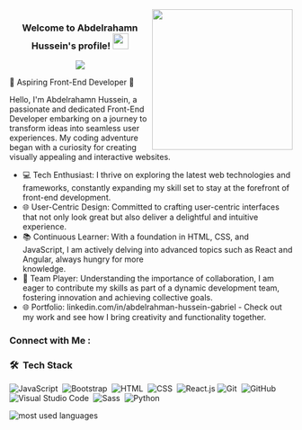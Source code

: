 
<img width="250" align="right" src="https://c.tenor.com/_DOBjnGspYAAAAAM/code-coding.gif">

<h3 align="center">
  Welcome to Abdelrahamn Hussein's profile!
  <img src="https://media.giphy.com/media/hvRJCLFzcasrR4ia7z/giphy.gif" width="28">
</h3>

<!-- Typing SVG by DenverCoder1 - https://github.com/DenverCoder1/readme-typing-svg -->
<p align="center">
  <a href="https://github.com/DenverCoder1/readme-typing-svg"><img src="https://readme-typing-svg.herokuapp.com/?lines=Front-end%20developer;Always%20learning%20new%20things&font=Fira%20Code&center=true&width=440&height=45&color=f75c7e&vCenter=true&size=22"></a>
</p> 

  🚀 Aspiring Front-End Developer 🚀

Hello, I'm Abdelrahamn Hussein, a passionate and dedicated Front-End Developer embarking on a journey to transform ideas into seamless user experiences. My coding adventure began with a curiosity for creating visually appealing and interactive websites.

- 💻 Tech Enthusiast: I thrive on exploring the latest web technologies and frameworks, constantly expanding my skill set to stay at the forefront of front-end development.
- 🌐 User-Centric Design: Committed to crafting user-centric interfaces that not only look great but also deliver a delightful and intuitive experience.
- 📚 Continuous Learner: With a foundation in HTML, CSS, and JavaScript, I am actively delving into advanced topics such as React and Angular, always hungry for more   
  knowledge.
- 🤝 Team Player: Understanding the importance of collaboration, I am eager to contribute my skills as part of a dynamic development team, fostering innovation and 
  achieving collective goals.
- 🌐 Portfolio: linkedin.com/in/abdelrahman-hussein-gabriel - Check out my work and see how I bring creativity and functionality together.



### Connect with Me :

<a href="https://linkedin.com/in/abdelrahman-hussein-gabriel" target="_blank"></a>
</a>
### 🛠 &nbsp;Tech Stack
![JavaScript](https://img.shields.io/badge/-JavaScript-05122A?style=flat&logo=javascript)&nbsp;
![Bootstrap](https://img.shields.io/badge/-Bootstrap-05122A?style=flat&logo=bootstrap&logoColor=563D7C)&nbsp;
![HTML](https://img.shields.io/badge/-HTML-05122A?style=flat&logo=HTML5)&nbsp;
![CSS](https://img.shields.io/badge/-CSS-05122A?style=flat&logo=CSS3&logoColor=1572B6)&nbsp;
![React.js](https://img.shields.io/badge/-React-05122A?style=flat&logo=react)
![Git](https://img.shields.io/badge/-Git-05122A?style=flat&logo=git)&nbsp;
![GitHub](https://img.shields.io/badge/-GitHub-05122A?style=flat&logo=github)&nbsp;
![Visual Studio Code](https://img.shields.io/badge/-Visual%20Studio%20Code-05122A?style=flat&logo=visual-studio-code&logoColor=007ACC)&nbsp;
![Sass](https://img.shields.io/badge/-Sass-05122A?style=flat&logo=sass)&nbsp;
![Python](https://img.shields.io/badge/-Python%20-05122A?style=flat&logo=python)&nbsp;




<img align="left" src="https://github-readme-stats.vercel.app/api/top-langs?username=yousefdergham&show_icons=true&locale=en&layout=compact&theme=radical" alt="most used languages" />
